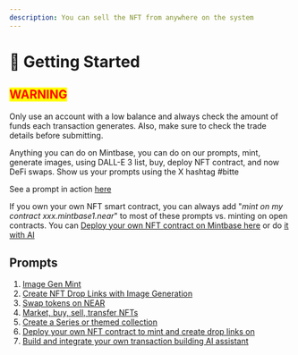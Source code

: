 ```yaml
---
description: You can sell the NFT from anywhere on the system
---
```


# 🤖 Getting Started

## <mark style="color:red;background-color:yellow;">WARNING</mark>

Only use an account with a low balance and always check the amount of funds each transaction generates.  Also, make sure to check the trade details before submitting.

Anything you can do on Mintbase, you can do on our prompts, mint, generate images, using DALL-E 3 list, buy, deploy NFT contract, and now DeFi swaps. Show us your prompts using the X hashtag #bitte

See a prompt in action [here](https://wallet.mintbase.xyz/smart-actions/XeCzN\_PZGW4eoWnhSQW5L)

If you own your own NFT smart contract, you can always add "_mint on my contract xxx.mintbase1.near_" to most of these prompts vs. minting on open contracts. You can [Deploy your own NFT contract on Mintbase here](https://www.mintbase.xyz/) or do [it with AI](create-contract.md)

## Prompts

1. [Image Gen Mint](image-gen-mint.md)
2. [Create NFT Drop Links with Image Generation ](drop-links.md)
3. [Swap tokens on NEAR](defi-swaps.md)
4. [Market, buy, sell, transfer NFTs ](buys-lists-transfers.md)
5. [Create a Series or themed collection](create-a-collection.md)
6. [Deploy your own NFT contract to mint and create drop links on](create-contract.md)
7. [Build and integrate your own transaction building AI assistant ](assistant-plugins.md)









